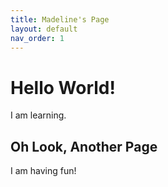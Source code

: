 ```yaml
---
title: Madeline's Page
layout: default
nav_order: 1
---
```


# Hello World!

I am learning.

## Oh Look, Another Page

I am having fun!
